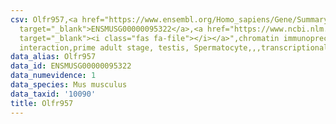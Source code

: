 ```yaml
---
csv: Olfr957,<a href="https://www.ensembl.org/Homo_sapiens/Gene/Summary?db=core;g=ENSMUSG00000095322"
  target="_blank">ENSMUSG00000095322</a>,<a href="https://www.ncbi.nlm.nih.gov/pubmed/25450459"
  target="_blank"><i class="fas fa-file"></i></a>",chromatin immunoprecipitation assay,direct
  interaction,prime adult stage, testis, Spermatocyte,,,transcriptional regulation,
data_alias: Olfr957
data_id: ENSMUSG00000095322
data_numevidence: 1
data_species: Mus musculus
data_taxid: '10090'
title: Olfr957
---
```

